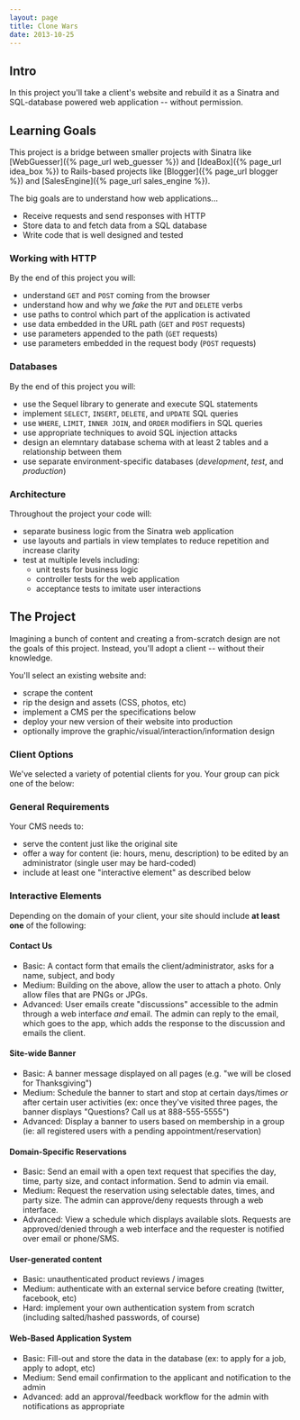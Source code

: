 ```yaml
---
layout: page
title: Clone Wars
date: 2013-10-25
---
```


## Intro

In this project you'll take a client's website and rebuild it as a Sinatra and SQL-database powered web application -- without permission.

## Learning Goals

This project is a bridge between smaller projects with Sinatra like [WebGuesser]({% page_url web_guesser %}) and [IdeaBox]({% page_url idea_box %}) to Rails-based projects like [Blogger]({% page_url blogger %}) and [SalesEngine]({% page_url sales_engine %}).

The big goals are to understand how web applications...

* Receive requests and send responses with HTTP
* Store data to and fetch data from a SQL database
* Write code that is well designed and tested

### Working with HTTP

By the end of this project you will:

* understand `GET` and `POST` coming from the browser
* understand how and why we *fake* the `PUT` and `DELETE` verbs
* use paths to control which part of the application is activated
* use data embedded in the URL path (`GET` and `POST` requests)
* use parameters appended to the path (`GET` requests)
* use parameters embedded in the request body (`POST` requests)

### Databases

By the end of this project you will:

* use the Sequel library to generate and execute SQL statements
* implement `SELECT`, `INSERT`, `DELETE`, and `UPDATE` SQL queries
* use `WHERE`, `LIMIT`, `INNER JOIN`, and `ORDER` modifiers in SQL queries
* use appropriate techniques to avoid SQL injection attacks
* design an elemntary database schema with at least 2 tables and a relationship between them
* use separate environment-specific databases (*development*, *test*, and *production*)

### Architecture

Throughout the project your code will:

* separate business logic from the Sinatra web application
* use layouts and partials in view templates to reduce repetition and increase clarity
* test at multiple levels including:
  * unit tests for business logic
  * controller tests for the web application
  * acceptance tests to imitate user interactions

## The Project

Imagining a bunch of content and creating a from-scratch design are not the goals of this project. Instead, you'll adopt a client -- without their knowledge.

You'll select an existing website and:

* scrape the content
* rip the design and assets (CSS, photos, etc)
* implement a CMS per the specifications below
* deploy your new version of their website into production
* optionally improve the graphic/visual/interaction/information design

### Client Options

We've selected a variety of potential clients for you. Your group can pick one of the below:

### General Requirements

Your CMS needs to:

* serve the content just like the original site
* offer a way for content (ie: hours, menu, description) to be edited by an administrator (single user may be hard-coded)
* include at least one "interactive element" as described below

### Interactive Elements

Depending on the domain of your client, your site should include **at least one** of the following:

#### Contact Us

* Basic: A contact form that emails the client/administrator, asks for a name, subject, and body
* Medium: Building on the above, allow the user to attach a photo. Only allow files that are PNGs or JPGs.
* Advanced: User emails create "discussions" accessible to the admin through a web interface *and* email. The admin can reply to the email, which goes to the app, which adds the response to the discussion and emails the client.

#### Site-wide Banner

* Basic: A banner message displayed on all pages (e.g. "we will be closed for Thanksgiving")
* Medium: Schedule the banner to start and stop at certain days/times *or* after certain user activities (ex: once they've visited three pages, the banner displays "Questions? Call us at 888-555-5555")
* Advanced: Display a banner to users based on membership in a group (ie: all registered users with a pending appointment/reservation)

#### Domain-Specific Reservations
  
* Basic: Send an email with a open text request that specifies the day, time, party size, and contact information. Send to admin via email.
* Medium: Request the reservation using selectable dates, times, and party size. The admin can approve/deny requests through a web interface.
* Advanced: View a schedule which displays available slots. Requests are approved/denied through a web interface and the requester is notified over email or phone/SMS.

#### User-generated content

* Basic: unauthenticated product reviews / images
* Medium: authenticate with an external service before creating (twitter, facebook, etc)
* Hard: implement your own authentication system from scratch (including salted/hashed passwords, of course)

#### Web-Based Application System

* Basic: Fill-out and store the data in the database (ex: to apply for a job, apply to adopt, etc) 
* Medium: Send email confirmation to the applicant and notification to the admin
* Advanced: add an approval/feedback workflow for the admin with notifications as appropriate
